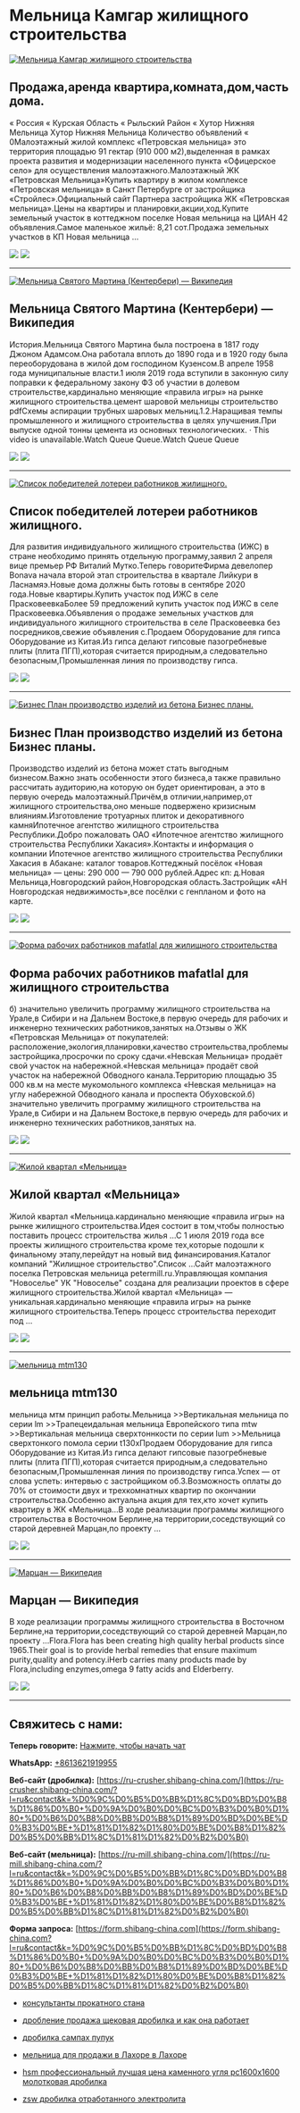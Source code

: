 # Мельница Камгар жилищного строительства

<a href="https://swt.shibang-china.com/?l=ru&img&k=%D0%9C%D0%B5%D0%BB%D1%8C%D0%BD%D0%B8%D1%86%D0%B0+%D0%9A%D0%B0%D0%BC%D0%B3%D0%B0%D1%80+%D0%B6%D0%B8%D0%BB%D0%B8%D1%89%D0%BD%D0%BE%D0%B3%D0%BE+%D1%81%D1%82%D1%80%D0%BE%D0%B8%D1%82%D0%B5%D0%BB%D1%8C%D1%81%D1%82%D0%B2%D0%B0" target="_blank">![Мельница Камгар жилищного строительства](http://static.shibang-china.com/all-800x300/259.jpg)</a>

## Продажа,аренда квартира,комната,дом,часть дома.
&#171; Россия &#171; Курская Область &#171; Рыльский Район &#171; Хутор Нижняя Мельница Хутор Нижняя Мельница Количество объявлений &#171; 0Малоэтажный жилой комплекс &#171;Петровская мельница&#187; это территория площадью 91 гектар (910 000 м2),выделенная в рамках проекта развития и модернизации населенного пункта &#171;Офицерское село&#187; для осуществления малоэтажного.Малоэтажный ЖК &#171;Петровская Мельница&#187;Купить квартиру в жилом комплексе &#171;Петровская мельница&#187; в Санкт Петербурге от застройщика &#171;Стройлес&#187;.Официальный сайт Партнера застройщика ЖК &#171;Петровская мельница&#187;.Цены на квартиры и планировки,акции,ход.Купите земельный участок в коттеджном поселке Новая мельница на ЦИАН 42 объявления.Самое маленькое жильё: 8,21 сот.Продажа земельных участков в КП Новая мельница …


<a href="https://whatsapp.shibangsoft.com/WhatsApp.php" target="_blank" title="WhatsApp">![](http://static.shibang-china.com/icon/whatsapp.png)</a> <a href="https://swt.shibang-china.com/?l=ru&icon&k=%D0%9C%D0%B5%D0%BB%D1%8C%D0%BD%D0%B8%D1%86%D0%B0+%D0%9A%D0%B0%D0%BC%D0%B3%D0%B0%D1%80+%D0%B6%D0%B8%D0%BB%D0%B8%D1%89%D0%BD%D0%BE%D0%B3%D0%BE+%D1%81%D1%82%D1%80%D0%BE%D0%B8%D1%82%D0%B5%D0%BB%D1%8C%D1%81%D1%82%D0%B2%D0%B0" target="_blank">![](http://static.shibang-china.com/icon/chat-ru.png)</a>

---

<a href="https://swt.shibang-china.com/?l=ru&img&k=%D0%9C%D0%B5%D0%BB%D1%8C%D0%BD%D0%B8%D1%86%D0%B0+%D0%9A%D0%B0%D0%BC%D0%B3%D0%B0%D1%80+%D0%B6%D0%B8%D0%BB%D0%B8%D1%89%D0%BD%D0%BE%D0%B3%D0%BE+%D1%81%D1%82%D1%80%D0%BE%D0%B8%D1%82%D0%B5%D0%BB%D1%8C%D1%81%D1%82%D0%B2%D0%B0" target="_blank">![Мельница Святого Мартина (Кентербери) — Википедия](http://static.shibang-china.com/all-800x300/1082.jpg)</a>

## Мельница Святого Мартина (Кентербери) — Википедия
История.Мельница Святого Мартина была построена в 1817 году Джоном Адамсом.Она работала вплоть до 1890 года и в 1920 году была переоборудована в жилой дом господином Кузенсом.В апреле 1958 года муниципальные власти.1 июля 2019 года вступили в законную силу поправки к федеральному закону ФЗ об участии в долевом строительстве,кардинально меняющие &#171;правила игры&#187; на рынке жилищного строительства.цемент шаровой мельницы строительство pdfСхемы аспирации трубных шаровых мельниц.1.2.Наращивая темпы промышленного и жилищного строительства в целях улучшения.При выпуске одной тонны цемента из основных технологических.&nbsp;&#0183;&#32;This video is unavailable.Watch Queue Queue.Watch Queue Queue


<a href="https://whatsapp.shibangsoft.com/WhatsApp.php" target="_blank" title="WhatsApp">![](http://static.shibang-china.com/icon/whatsapp.png)</a> <a href="https://swt.shibang-china.com/?l=ru&icon&k=%D0%9C%D0%B5%D0%BB%D1%8C%D0%BD%D0%B8%D1%86%D0%B0+%D0%9A%D0%B0%D0%BC%D0%B3%D0%B0%D1%80+%D0%B6%D0%B8%D0%BB%D0%B8%D1%89%D0%BD%D0%BE%D0%B3%D0%BE+%D1%81%D1%82%D1%80%D0%BE%D0%B8%D1%82%D0%B5%D0%BB%D1%8C%D1%81%D1%82%D0%B2%D0%B0" target="_blank">![](http://static.shibang-china.com/icon/chat-ru.png)</a>

---

<a href="https://swt.shibang-china.com/?l=ru&img&k=%D0%9C%D0%B5%D0%BB%D1%8C%D0%BD%D0%B8%D1%86%D0%B0+%D0%9A%D0%B0%D0%BC%D0%B3%D0%B0%D1%80+%D0%B6%D0%B8%D0%BB%D0%B8%D1%89%D0%BD%D0%BE%D0%B3%D0%BE+%D1%81%D1%82%D1%80%D0%BE%D0%B8%D1%82%D0%B5%D0%BB%D1%8C%D1%81%D1%82%D0%B2%D0%B0" target="_blank">![Список победителей лотереи работников жилищного.](http://static.shibang-china.com/all-800x300/873.jpg)</a>

## Список победителей лотереи работников жилищного.
Для развития индивидуального жилищного строительства (ИЖС) в стране необходимо принять отдельную программу,заявил 2 апреля вице премьер РФ Виталий Мутко.Теперь говоритеФирма девелопер Bonava начала второй этап строительства в квартале Лийкури в Ласнамяэ.Новые дома должны быть готовы в сентябре 2020 года.Новые квартиры.Купить участок под ИЖС в селе ПрасковеевкаБолее 59 предложений купить участок под ИЖС в селе Прасковеевка.Объявления о продаже земельных участков для индивидуального жилищного строительства в селе Прасковеевка без посредников,свежие объявления с.Продаем Оборудование для гипса Оборудование из Китая.Из гипса делают гипсовые пазогребневые плиты (плита ПГП),которая считается природным,а следовательно безопасным,Промышленная линия по производству гипса.


<a href="https://whatsapp.shibangsoft.com/WhatsApp.php" target="_blank" title="WhatsApp">![](http://static.shibang-china.com/icon/whatsapp.png)</a> <a href="https://swt.shibang-china.com/?l=ru&icon&k=%D0%9C%D0%B5%D0%BB%D1%8C%D0%BD%D0%B8%D1%86%D0%B0+%D0%9A%D0%B0%D0%BC%D0%B3%D0%B0%D1%80+%D0%B6%D0%B8%D0%BB%D0%B8%D1%89%D0%BD%D0%BE%D0%B3%D0%BE+%D1%81%D1%82%D1%80%D0%BE%D0%B8%D1%82%D0%B5%D0%BB%D1%8C%D1%81%D1%82%D0%B2%D0%B0" target="_blank">![](http://static.shibang-china.com/icon/chat-ru.png)</a>

---

<a href="https://swt.shibang-china.com/?l=ru&img&k=%D0%9C%D0%B5%D0%BB%D1%8C%D0%BD%D0%B8%D1%86%D0%B0+%D0%9A%D0%B0%D0%BC%D0%B3%D0%B0%D1%80+%D0%B6%D0%B8%D0%BB%D0%B8%D1%89%D0%BD%D0%BE%D0%B3%D0%BE+%D1%81%D1%82%D1%80%D0%BE%D0%B8%D1%82%D0%B5%D0%BB%D1%8C%D1%81%D1%82%D0%B2%D0%B0" target="_blank">![Бизнес План производство изделий из бетона Бизнес планы.](http://static.shibang-china.com/all-800x300/928.jpg)</a>

## Бизнес План производство изделий из бетона Бизнес планы.
Производство изделий из бетона может стать выгодным бизнесом.Важно знать особенности этого бизнеса,а также правильно рассчитать аудиторию,на которую он будет ориентирован, а это в первую очередь малоэтажный.Причём,в отличии,например,от жилищного строительства,оно меньше подвержено кризисным влияниям.Изготовление тротуарных плиток и декоративного камняИпотечное агентство жилищного строительства Республики.Добро пожаловать ОАО &#171;Ипотечное агентство жилищного строительства Республики Хакасия&#187;.Контакты и информация о компании Ипотечное агентство жилищного строительства Республики Хакасия в Абаканe: каталог товаров.Коттеджный посёлок &#171;Новая мельница&#187; — цены: 290 000 — 790 000 рублей.Адрес кп: д.Новая Мельница,Новгородский район,Новгородская область.Застройщик &#171;АН Новгородская недвижимость&#187;,все посёлки с генпланом и фото на карте.


<a href="https://whatsapp.shibangsoft.com/WhatsApp.php" target="_blank" title="WhatsApp">![](http://static.shibang-china.com/icon/whatsapp.png)</a> <a href="https://swt.shibang-china.com/?l=ru&icon&k=%D0%9C%D0%B5%D0%BB%D1%8C%D0%BD%D0%B8%D1%86%D0%B0+%D0%9A%D0%B0%D0%BC%D0%B3%D0%B0%D1%80+%D0%B6%D0%B8%D0%BB%D0%B8%D1%89%D0%BD%D0%BE%D0%B3%D0%BE+%D1%81%D1%82%D1%80%D0%BE%D0%B8%D1%82%D0%B5%D0%BB%D1%8C%D1%81%D1%82%D0%B2%D0%B0" target="_blank">![](http://static.shibang-china.com/icon/chat-ru.png)</a>

---

<a href="https://swt.shibang-china.com/?l=ru&img&k=%D0%9C%D0%B5%D0%BB%D1%8C%D0%BD%D0%B8%D1%86%D0%B0+%D0%9A%D0%B0%D0%BC%D0%B3%D0%B0%D1%80+%D0%B6%D0%B8%D0%BB%D0%B8%D1%89%D0%BD%D0%BE%D0%B3%D0%BE+%D1%81%D1%82%D1%80%D0%BE%D0%B8%D1%82%D0%B5%D0%BB%D1%8C%D1%81%D1%82%D0%B2%D0%B0" target="_blank">![Форма рабочих работников mafatlal для жилищного строительства](http://static.shibang-china.com/all-800x300/59.jpg)</a>

## Форма рабочих работников mafatlal для жилищного строительства
б) значительно увеличить программу жилищного строительства на Урале,в Сибири и на Дальнем Востоке,в первую очередь для рабочих и инженерно технических работников,занятых на.Отзывы о ЖК &#171;Петровская Мельница&#187; от покупателей: расположение,экология,планировки,качество строительства,проблемы застройщика,просрочки по сроку сдачи.&#171;Невская Мельница&#187; продаёт свой участок на набережной.&#171;Невская мельница&#187; продаёт свой участок на набережной Обводного канала.Территорию площадью 35 000 кв.м на месте мукомольного комплекса &#171;Невская мельница&#187; на углу набережной Обводного канала и проспекта Обуховской.б) значительно увеличить программу жилищного строительства на Урале,в Сибири и на Дальнем Востоке,в первую очередь для рабочих и инженерно технических работников,занятых на.


<a href="https://whatsapp.shibangsoft.com/WhatsApp.php" target="_blank" title="WhatsApp">![](http://static.shibang-china.com/icon/whatsapp.png)</a> <a href="https://swt.shibang-china.com/?l=ru&icon&k=%D0%9C%D0%B5%D0%BB%D1%8C%D0%BD%D0%B8%D1%86%D0%B0+%D0%9A%D0%B0%D0%BC%D0%B3%D0%B0%D1%80+%D0%B6%D0%B8%D0%BB%D0%B8%D1%89%D0%BD%D0%BE%D0%B3%D0%BE+%D1%81%D1%82%D1%80%D0%BE%D0%B8%D1%82%D0%B5%D0%BB%D1%8C%D1%81%D1%82%D0%B2%D0%B0" target="_blank">![](http://static.shibang-china.com/icon/chat-ru.png)</a>

---

<a href="https://swt.shibang-china.com/?l=ru&img&k=%D0%9C%D0%B5%D0%BB%D1%8C%D0%BD%D0%B8%D1%86%D0%B0+%D0%9A%D0%B0%D0%BC%D0%B3%D0%B0%D1%80+%D0%B6%D0%B8%D0%BB%D0%B8%D1%89%D0%BD%D0%BE%D0%B3%D0%BE+%D1%81%D1%82%D1%80%D0%BE%D0%B8%D1%82%D0%B5%D0%BB%D1%8C%D1%81%D1%82%D0%B2%D0%B0" target="_blank">![Жилой квартал &#171;Мельница&#187;](http://static.shibang-china.com/all-800x300/568.jpg)</a>

## Жилой квартал &#171;Мельница&#187;
Жилой квартал &#171;Мельница.кардинально меняющие &#171;правила игры&#187; на рынке жилищного строительства.Идея состоит в том,чтобы полностью поставить процесс строительства жилья …С 1 июля 2019 года все проекты жилищного строительства кроме тех,которые подошли к финальному этапу,перейдут на новый вид финансирования.Каталог компаний &quot;Жилищное строительство&quot;.Список …Сайт малоэтажного поселка Петровская мельница petermill.ru.Управляющая компания &quot;Новоселье&quot; УК &quot;Новоселье&quot; создана для реализации проектов в сфере жилищного строительства.Жилой квартал &#171;Мельница&#187; — уникальная.кардинально меняющие &#171;правила игры&#187; на рынке жилищного строительства.Теперь процесс строительства переходит под …


<a href="https://whatsapp.shibangsoft.com/WhatsApp.php" target="_blank" title="WhatsApp">![](http://static.shibang-china.com/icon/whatsapp.png)</a> <a href="https://swt.shibang-china.com/?l=ru&icon&k=%D0%9C%D0%B5%D0%BB%D1%8C%D0%BD%D0%B8%D1%86%D0%B0+%D0%9A%D0%B0%D0%BC%D0%B3%D0%B0%D1%80+%D0%B6%D0%B8%D0%BB%D0%B8%D1%89%D0%BD%D0%BE%D0%B3%D0%BE+%D1%81%D1%82%D1%80%D0%BE%D0%B8%D1%82%D0%B5%D0%BB%D1%8C%D1%81%D1%82%D0%B2%D0%B0" target="_blank">![](http://static.shibang-china.com/icon/chat-ru.png)</a>

---

<a href="https://swt.shibang-china.com/?l=ru&img&k=%D0%9C%D0%B5%D0%BB%D1%8C%D0%BD%D0%B8%D1%86%D0%B0+%D0%9A%D0%B0%D0%BC%D0%B3%D0%B0%D1%80+%D0%B6%D0%B8%D0%BB%D0%B8%D1%89%D0%BD%D0%BE%D0%B3%D0%BE+%D1%81%D1%82%D1%80%D0%BE%D0%B8%D1%82%D0%B5%D0%BB%D1%8C%D1%81%D1%82%D0%B2%D0%B0" target="_blank">![мельница mtm130](http://static.shibang-china.com/all-800x300/269.jpg)</a>

## мельница mtm130
мельница мтм принцип работы.Мельница &gt;&gt;Вертикальная мельница по серии lm &gt;&gt;Трапецеидальная мельница Европейского типа mtw &gt;&gt;Вертикальная мельница сверхтоннкости по серии lum &gt;&gt;Мельница сверхтонкого помола серии t130xПродаем Оборудование для гипса Оборудование из Китая.Из гипса делают гипсовые пазогребневые плиты (плита ПГП),которая считается природным,а следовательно безопасным,Промышленная линия по производству гипса.Успех — от слова успеть: интервью с застройщиком об.3.Возможность оплаты до 70% от стоимости двух и трехкомнатных квартир по окончании строительства.Особенно актуальна акция для тех,кто хочет купить квартиру в ЖК &#171;Мельница…В ходе реализации программы жилищного строительства в Восточном Берлине,на территории,соседствующий со старой деревней Марцан,по проекту …


<a href="https://whatsapp.shibangsoft.com/WhatsApp.php" target="_blank" title="WhatsApp">![](http://static.shibang-china.com/icon/whatsapp.png)</a> <a href="https://swt.shibang-china.com/?l=ru&icon&k=%D0%9C%D0%B5%D0%BB%D1%8C%D0%BD%D0%B8%D1%86%D0%B0+%D0%9A%D0%B0%D0%BC%D0%B3%D0%B0%D1%80+%D0%B6%D0%B8%D0%BB%D0%B8%D1%89%D0%BD%D0%BE%D0%B3%D0%BE+%D1%81%D1%82%D1%80%D0%BE%D0%B8%D1%82%D0%B5%D0%BB%D1%8C%D1%81%D1%82%D0%B2%D0%B0" target="_blank">![](http://static.shibang-china.com/icon/chat-ru.png)</a>

---

<a href="https://swt.shibang-china.com/?l=ru&img&k=%D0%9C%D0%B5%D0%BB%D1%8C%D0%BD%D0%B8%D1%86%D0%B0+%D0%9A%D0%B0%D0%BC%D0%B3%D0%B0%D1%80+%D0%B6%D0%B8%D0%BB%D0%B8%D1%89%D0%BD%D0%BE%D0%B3%D0%BE+%D1%81%D1%82%D1%80%D0%BE%D0%B8%D1%82%D0%B5%D0%BB%D1%8C%D1%81%D1%82%D0%B2%D0%B0" target="_blank">![Марцан — Википедия](http://static.shibang-china.com/all-800x300/1304.jpg)</a>

## Марцан — Википедия
В ходе реализации программы жилищного строительства в Восточном Берлине,на территории,соседствующий со старой деревней Марцан,по проекту …Flora.Flora has been creating high quality herbal products since 1965.Their goal is to provide herbal remedies that ensure maximum purity,quality and potency.iHerb carries many products made by Flora,including enzymes,omega 9 fatty acids and Elderberry.

<a href="https://whatsapp.shibangsoft.com/WhatsApp.php" target="_blank" title="WhatsApp">![](http://static.shibang-china.com/icon/whatsapp.png)</a> <a href="https://swt.shibang-china.com/?l=ru&icon&k=%D0%9C%D0%B5%D0%BB%D1%8C%D0%BD%D0%B8%D1%86%D0%B0+%D0%9A%D0%B0%D0%BC%D0%B3%D0%B0%D1%80+%D0%B6%D0%B8%D0%BB%D0%B8%D1%89%D0%BD%D0%BE%D0%B3%D0%BE+%D1%81%D1%82%D1%80%D0%BE%D0%B8%D1%82%D0%B5%D0%BB%D1%8C%D1%81%D1%82%D0%B2%D0%B0" target="_blank">![](http://static.shibang-china.com/icon/chat-ru.png)</a>

---
## Свяжитесь с нами:

**Теперь говорите:** [Нажмите, чтобы начать чат](https://swt.shibang-china.com?l=ru&contact&k=%D0%9C%D0%B5%D0%BB%D1%8C%D0%BD%D0%B8%D1%86%D0%B0+%D0%9A%D0%B0%D0%BC%D0%B3%D0%B0%D1%80+%D0%B6%D0%B8%D0%BB%D0%B8%D1%89%D0%BD%D0%BE%D0%B3%D0%BE+%D1%81%D1%82%D1%80%D0%BE%D0%B8%D1%82%D0%B5%D0%BB%D1%8C%D1%81%D1%82%D0%B2%D0%B0)

**WhatsApp:**  [+8613621919955](https://whatsapp.shibangsoft.com/WhatsApp.php)

**Веб-сайт (дробилка):** [https://ru-crusher.shibang-china.com/](https://ru-crusher.shibang-china.com/?l=ru&contact&k=%D0%9C%D0%B5%D0%BB%D1%8C%D0%BD%D0%B8%D1%86%D0%B0+%D0%9A%D0%B0%D0%BC%D0%B3%D0%B0%D1%80+%D0%B6%D0%B8%D0%BB%D0%B8%D1%89%D0%BD%D0%BE%D0%B3%D0%BE+%D1%81%D1%82%D1%80%D0%BE%D0%B8%D1%82%D0%B5%D0%BB%D1%8C%D1%81%D1%82%D0%B2%D0%B0)

**Веб-сайт (мельница):** [https://ru-mill.shibang-china.com/](https://ru-mill.shibang-china.com/?l=ru&contact&k=%D0%9C%D0%B5%D0%BB%D1%8C%D0%BD%D0%B8%D1%86%D0%B0+%D0%9A%D0%B0%D0%BC%D0%B3%D0%B0%D1%80+%D0%B6%D0%B8%D0%BB%D0%B8%D1%89%D0%BD%D0%BE%D0%B3%D0%BE+%D1%81%D1%82%D1%80%D0%BE%D0%B8%D1%82%D0%B5%D0%BB%D1%8C%D1%81%D1%82%D0%B2%D0%B0)

**Форма запроса:** [https://form.shibang-china.com](https://form.shibang-china.com?l=ru&contact&k=%D0%9C%D0%B5%D0%BB%D1%8C%D0%BD%D0%B8%D1%86%D0%B0+%D0%9A%D0%B0%D0%BC%D0%B3%D0%B0%D1%80+%D0%B6%D0%B8%D0%BB%D0%B8%D1%89%D0%BD%D0%BE%D0%B3%D0%BE+%D1%81%D1%82%D1%80%D0%BE%D0%B8%D1%82%D0%B5%D0%BB%D1%8C%D1%81%D1%82%D0%B2%D0%B0)

* [консультанты прокатного стана](../122/%D0%BA%D0%BE%D0%BD%D1%81%D1%83%D0%BB%D1%8C%D1%82%D0%B0%D0%BD%D1%82%D1%8B%20%D0%BF%D1%80%D0%BE%D0%BA%D0%B0%D1%82%D0%BD%D0%BE%D0%B3%D0%BE%20%D1%81%D1%82%D0%B0%D0%BD%D0%B0.md)

* [дробление продажа щековая дробилка и как она работает](../124/%D0%B4%D1%80%D0%BE%D0%B1%D0%BB%D0%B5%D0%BD%D0%B8%D0%B5%20%D0%BF%D1%80%D0%BE%D0%B4%D0%B0%D0%B6%D0%B0%20%D1%89%D0%B5%D0%BA%D0%BE%D0%B2%D0%B0%D1%8F%20%D0%B4%D1%80%D0%BE%D0%B1%D0%B8%D0%BB%D0%BA%D0%B0%20%D0%B8%20%D0%BA%D0%B0%D0%BA%20%D0%BE%D0%BD%D0%B0%20%D1%80%D0%B0%D0%B1%D0%BE%D1%82%D0%B0%D0%B5%D1%82.md)

* [дробилка сампах пупук](../121/%D0%B4%D1%80%D0%BE%D0%B1%D0%B8%D0%BB%D0%BA%D0%B0%20%D1%81%D0%B0%D0%BC%D0%BF%D0%B0%D1%85%20%D0%BF%D1%83%D0%BF%D1%83%D0%BA.md)

* [мельница для продажи в Лахоре в Лахоре](../123/%D0%BC%D0%B5%D0%BB%D1%8C%D0%BD%D0%B8%D1%86%D0%B0%20%D0%B4%D0%BB%D1%8F%20%D0%BF%D1%80%D0%BE%D0%B4%D0%B0%D0%B6%D0%B8%20%D0%B2%20%D0%9B%D0%B0%D1%85%D0%BE%D1%80%D0%B5%20%D0%B2%20%D0%9B%D0%B0%D1%85%D0%BE%D1%80%D0%B5.md)

* [hsm профессиональный лучшая цена каменного угля pc1600x1600 молотковая дробилка](../124/hsm%20%D0%BF%D1%80%D0%BE%D1%84%D0%B5%D1%81%D1%81%D0%B8%D0%BE%D0%BD%D0%B0%D0%BB%D1%8C%D0%BD%D1%8B%D0%B9%20%D0%BB%D1%83%D1%87%D1%88%D0%B0%D1%8F%20%D1%86%D0%B5%D0%BD%D0%B0%20%D0%BA%D0%B0%D0%BC%D0%B5%D0%BD%D0%BD%D0%BE%D0%B3%D0%BE%20%D1%83%D0%B3%D0%BB%D1%8F%20pc1600x1600%20%D0%BC%D0%BE%D0%BB%D0%BE%D1%82%D0%BA%D0%BE%D0%B2%D0%B0%D1%8F%20%D0%B4%D1%80%D0%BE%D0%B1%D0%B8%D0%BB%D0%BA%D0%B0.md)

* [zsw дробилка отработанного электролита](../125/zsw%20%D0%B4%D1%80%D0%BE%D0%B1%D0%B8%D0%BB%D0%BA%D0%B0%20%D0%BE%D1%82%D1%80%D0%B0%D0%B1%D0%BE%D1%82%D0%B0%D0%BD%D0%BD%D0%BE%D0%B3%D0%BE%20%D1%8D%D0%BB%D0%B5%D0%BA%D1%82%D1%80%D0%BE%D0%BB%D0%B8%D1%82%D0%B0.md)